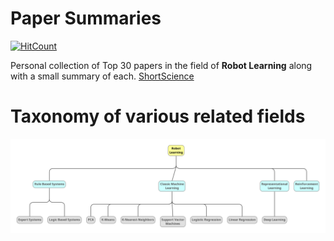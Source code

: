 # Paper Summaries

[![HitCount](http://hits.dwyl.io/njanirudh/Paper-Summaries.svg)](http://hits.dwyl.io/njanirudh/Paper-Summaries)

Personal collection of Top 30 papers in the field of **Robot Learning** along with a small summary of each.
[ShortScience](http://www.shortscience.org/user?name=anirudhnj)


 # Taxonomy of various related fields
 
 ![Feature](images/Taxonomy/4w.png?raw=true "Robot Learning")


